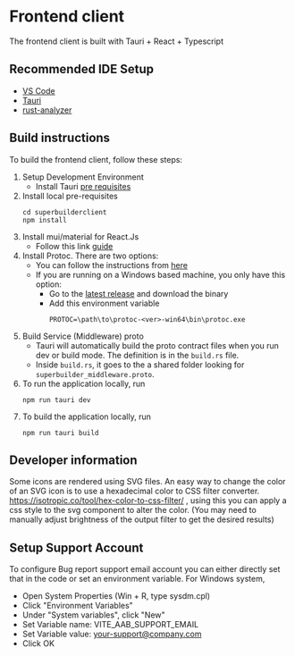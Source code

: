 # Frontend client 
The frontend client is built with Tauri + React + Typescript

## Recommended IDE Setup
- [VS Code](https://code.visualstudio.com/)
- [Tauri](https://marketplace.visualstudio.com/items?itemName=tauri-apps.tauri-vscode)
- [rust-analyzer](https://marketplace.visualstudio.com/items?itemName=rust-lang.rust-analyzer)

## Build instructions
To build the frontend client, follow these steps: 
1. Setup Development Environment
   - Install Tauri [pre requisites](https://tauri.app/v1/guides/getting-started/prerequisites)
2. Install local pre-requisites
   ```
   cd superbuilderclient
   npm install
   ```
3. Install mui/material for React.Js
      - Follow this link [guide](https://mui.com/material-ui/)
4. Install Protoc. There are two options: 
   - You can follow the instructions from [here](https://grpc.io/docs/protoc-installation/)  
   - If you are running on a Windows based machine, you only have this option:
      - Go to the [latest release](https://github.com/protocolbuffers/protobuf/releases/latest) and download the binary
      - Add this environment variable
         ```
         PROTOC=\path\to\protoc-<ver>-win64\bin\protoc.exe
         ```
5. Build Service (Middleware) proto
   - Tauri will automatically build the proto contract files when you run dev or build mode. The definition is in the `build.rs` file. 
   - Inside `build.rs`, it goes to the a shared folder looking for `superbuilder_middleware.proto`. 
6. To run the application locally, run 
   ```
   npm run tauri dev
   ```
7. To build the application locally, run 
   ```
   npm run tauri build
   ```
## Developer information

Some icons are rendered using SVG files. An easy way to change the color of an SVG icon is to use a hexadecimal color to CSS filter converter.
https://isotropic.co/tool/hex-color-to-css-filter/ , using this you can apply a css style to the svg component to alter the color. 
(You may need to manually adjust brightness of the output filter to get the desired results)

## Setup Support Account
To configure Bug report support email account you can either directly set that in the code or set an environment variable. 
For Windows system, 
* Open System Properties (Win + R, type sysdm.cpl)
* Click "Environment Variables"
* Under "System variables", click "New"
* Set Variable name: VITE_AAB_SUPPORT_EMAIL
* Set Variable value: your-support@company.com
* Click OK